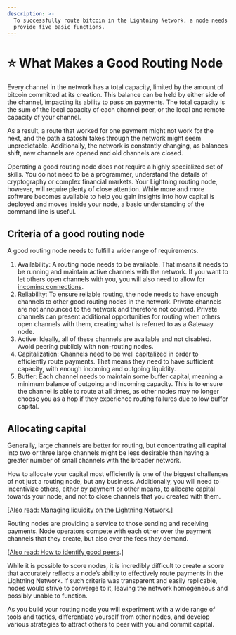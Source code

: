 ```yaml
---
description: >-
  To successfully route bitcoin in the Lightning Network, a node needs to
  provide five basic functions.
---
```


# ⭐ What Makes a Good Routing Node

Every channel in the network has a total capacity, limited by the amount of bitcoin committed at its creation. This balance can be held by either side of the channel, impacting its ability to pass on payments. The total capacity is the sum of the local capacity of each channel peer, or the local and remote capacity of your channel.

As a result, a route that worked for one payment might not work for the next, and the path a satoshi takes through the network might seem unpredictable. Additionally, the network is constantly changing, as balances shift, new channels are opened and old channels are closed.

Operating a good routing node does not require a highly specialized set of skills. You do not need to be a programmer, understand the details of cryptography or complex financial markets. Your Lightning routing node, however, will require plenty of close attention. While more and more software becomes available to help you gain insights into how capital is deployed and moves inside your node, a basic understanding of the command line is useful.

## Criteria of a good routing node <a href="#docs-internal-guid-dd2a34c7-7fff-95b2-e67c-77c25612a06d" id="docs-internal-guid-dd2a34c7-7fff-95b2-e67c-77c25612a06d"></a>

A good routing node needs to fulfill a wide range of requirements.

1. Availability: A routing node needs to be available. That means it needs to be running and maintain active channels with the network. If you want to let others open channels with you, you will also need to allow for [incoming connections](../../lightning-network-tools/lnd/run-lnd.md).
2. Reliability: To ensure reliable routing, the node needs to have enough channels to other good routing nodes in the network. Private channels are not announced to the network and therefore not counted. Private channels  can present additional opportunities for routing when others open channels with them, creating what is referred to as a Gateway node.
3. Active: Ideally, all of these channels are available and not disabled. Avoid peering publicly with non-routing nodes.
4. Capitalization: Channels need to be well capitalized in order to efficiently route payments. That means they need to have sufficient capacity, with enough incoming and outgoing liquidity.
5. Buffer: Each channel needs to maintain some buffer capital, meaning a minimum balance of outgoing and incoming capacity. This is to ensure the channel is able to route at all times, as other nodes may no longer choose you as a hop if they experience routing failures due to low buffer capital.

## Allocating capital <a href="#docs-internal-guid-7be79f26-7fff-950d-8c15-8319b41bb0d4" id="docs-internal-guid-7be79f26-7fff-950d-8c15-8319b41bb0d4"></a>

Generally, large channels are better for routing, but concentrating all capital into two or three large channels might be less desirable than having a greater number of small channels with the broader network.

How to allocate your capital most efficiently is one of the biggest challenges of not just a routing node, but any business. Additionally, you will need to incentivize others, either by payment or other means, to allocate capital towards your node, and not to close channels that you created with them.

\[[Also read: Managing liquidity on the Lightning Network](../liquidity/manage-liquidity.md).]

Routing nodes are providing a service to those sending and receiving payments. Node operators compete with each other over the payment channels that they create, but also over the fees they demand.

\[[Also read: How to identify good peers](identify-good-peers.md).]

While it is possible to score nodes, it is incredibly difficult to create a score that accurately reflects a node’s ability to effectively route payments in the Lightning Network. If such criteria was transparent and easily replicable, nodes would strive to converge to it, leaving the network homogeneous and possibly unable to function.

As you build your routing node you will experiment with a wide range of tools and tactics, differentiate yourself from other nodes, and develop various strategies to attract others to peer with you and commit capital.
